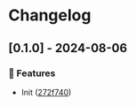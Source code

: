 # Changelog
## [0.1.0] - 2024-08-06

### :rocket: Features

- Init ([272f740](https://github.com/ares-b/test-ci/commit/272f7405c434a10d50db084985a0783164c63c25))

